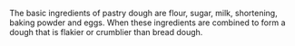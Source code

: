 The basic ingredients of pastry dough are flour, sugar, milk, shortening, baking powder and eggs. When these ingredients are combined to form a dough that is flakier or crumblier than bread dough.